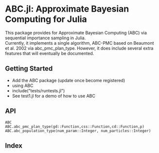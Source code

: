 # ABC.jl:  Approximate Bayesian Computing for Julia

This package provides for Approximate Bayesian Computing (ABC) via sequential importance sampling in Julia.  
Currently, it implements a single algorithm, ABC-PMC based on Beaumont et al. 2002 via abc_pmc_plan_type.
However, it does include several extra features that will eventually be documented. 


## Getting Started
 
- Add the ABC package (update once become registered)
- using ABC
- include("tests/runtests.jl")
- See test1.jl for a demo of how to use ABC
 
## API

```@docs 
ABC
ABC.abc_pmc_plan_type(gd::Function,css::Function,cd::Function,p)
ABC.abc_population_type(num_param::Integer, num_particles::Integer)
```

 
## Index
 
```@index
```

